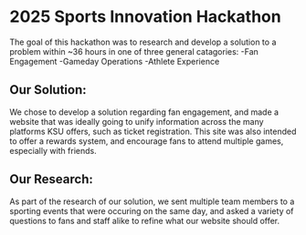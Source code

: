 # 2025 Sports Innovation Hackathon
The goal of this hackathon was to research and develop a solution to a problem within ~36 hours in one of three general catagories:
-Fan Engagement
-Gameday Operations
-Athlete Experience
<br>

## Our Solution:
We chose to develop a solution regarding fan engagement, and made a website that was ideally going to unify information across the many platforms KSU offers, such as ticket registration. This site was also intended to offer a rewards system, and encourage fans to attend multiple games, especially with friends. <br>

## Our Research: 
As part of the research of our solution, we sent multiple team members to a sporting events that were occuring on the same day, and asked a variety of questions to fans and staff alike to refine what our website should offer.
